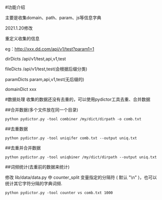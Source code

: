 #功能介绍

主要是收集domain、path、param、js等信息字典

2021.1.20修改

重定义收集的信息

eg：http://xxx.dd.com/api/v1/test?param1=1

dirDicts /api/v1/test,api,v1,test

fileDicts /api/v1/test,test(会根据后缀分类)

paramDicts param,api,v1,test(无后缀的)

domainDict xxx


#数据处理
收集的数据还没有去重的，可以使用pydictor工具去重、合并数据

##合并数据(多个文件放在同一个目录)

`python pydictor.py -tool combiner /my/dict/dirpath -o comb.txt`

##去重数据

`python pydictor.py -tool uniqifer comb.txt --output uniq.txt`

##去重并合并数据

`python pydictor.py -tool uniqbiner /my/dict/dirpath --output uniq.txt`

##词频统计(去重前的数据来统计)

修改 lib/data/data.py 中 counter_split 变量指定的分隔符 ( 默认 "\n" )，也可以统计其它字符分隔的字典词频.

`python pydictor.py -tool counter vs comb.txt 1000`